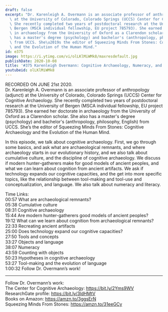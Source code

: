 ```yaml
---
draft: false
excerpt: "Dr. Karenleigh A. Overmann is an associate professor of anthropology (adjunct)\
  \ at the University of Colorado, Colorado Springs (UCCS) Center for Cognitive Archaeology.\
  \ She recently completed two years of postdoctoral research at the University of\
  \ Bergen (MSCA individual fellowship, EU project 785793). She earned her doctorate\
  \ in archaeology from the University of Oxford as a Clarendon scholar. She also\
  \ has a master's degree (psychology) and bachelor's (anthropology, philosophy, English)\
  \ from UCCS. She\u2019s the editor of Squeezing Minds From Stones: Cognitive Archaeology\
  \ and the Evolution of the Human Mind."
id: e375
image: https://i.ytimg.com/vi/olLKlMiWMk8/maxresdefault.jpg
publishDate: 2020-10-08
title: '#375 Karenleigh Overmann: Cognitive Archaeology, Numeracy, and Language'
youtubeid: olLKlMiWMk8
---
```

RECORDED ON JUNE 21st 2020.  
Dr. Karenleigh A. Overmann is an associate professor of anthropology (adjunct) at the University of Colorado, Colorado Springs (UCCS) Center for Cognitive Archaeology. She recently completed two years of postdoctoral research at the University of Bergen (MSCA individual fellowship, EU project 785793). She earned her doctorate in archaeology from the University of Oxford as a Clarendon scholar. She also has a master's degree (psychology) and bachelor's (anthropology, philosophy, English) from UCCS. She’s the editor of Squeezing Minds From Stones: Cognitive Archaeology and the Evolution of the Human Mind.

In this episode, we talk about cognitive archaeology. First, we go through some basics, and ask what are archaeological remnants, and where archaeology starts in our evolutionary history, and we also talk about cumulative culture, and the discipline of cognitive archaeology. We discuss if modern hunter-gatherers make for good models of ancient peoples, and what we can learn about cognition from ancient artifacts. We ask if technology expands our cognitive capacities, and the get into more specific topics, like the relationship between tool-making and tool-use and conceptualization, and language. We also talk about numeracy and literacy. 

Time Links:  
00:57  What are archaeological remnants?  
05:38  Cumulative culture  
08:31  Cognitive archaeology  
15:44  Are modern hunter-gatherers good models of ancient peoples?  
19:12  What can we learn about cognition from archaeological remnants?  
22:33  Recreating ancient artifacts  
25:00  Does technology expand our cognitive capacities?  
27:50  Tools and concepts  
33:27  Objects and language  
38:07  Numeracy  
43:59  Counting with objects  
50:23  Hypotheses in cognitive archaeology  
53:27  Tool-making and the evolution of language  
1:00:32  Follow Dr. Overmann’s work!

---

Follow Dr. Overmann’s work:  
The Center for Cognitive Archaeology: https://bit.ly/2Yms9WV  
ResearchGate profile: https://bit.ly/3ldHMtV  
Books on Amazon: https://amzn.to/3ggsErN  
Squeezing Minds From Stones: https://amzn.to/31eeGCy
